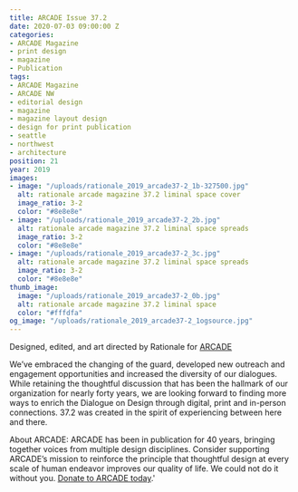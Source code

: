```yaml
---
title: ARCADE Issue 37.2
date: 2020-07-03 09:00:00 Z
categories:
- ARCADE Magazine
- print design
- magazine
- Publication
tags:
- ARCADE Magazine
- ARCADE NW
- editorial design
- magazine
- magazine layout design
- design for print publication
- seattle
- northwest
- architecture
position: 21
year: 2019
images:
- image: "/uploads/rationale_2019_arcade37-2_1b-327500.jpg"
  alt: rationale arcade magazine 37.2 liminal space cover
  image_ratio: 3-2
  color: "#8e8e8e"
- image: "/uploads/rationale_2019_arcade37-2_2b.jpg"
  alt: rationale arcade magazine 37.2 liminal space spreads
  image_ratio: 3-2
  color: "#8e8e8e"
- image: "/uploads/rationale_2019_arcade37-2_3c.jpg"
  alt: rationale arcade magazine 37.2 liminal space spreads
  image_ratio: 3-2
  color: "#8e8e8e"
thumb_image:
  image: "/uploads/rationale_2019_arcade37-2_0b.jpg"
  alt: rationale arcade magazine 37.2 liminal space
  color: "#fffdfa"
og_image: "/uploads/rationale_2019_arcade37-2_1ogsource.jpg"
---
```


Designed, edited, and art directed by Rationale for [ARCADE](https://arcadenw.org/)

We’ve embraced the changing of the guard, developed new outreach and engagement opportunities and increased the diversity of our dialogues. While retaining the thoughtful discussion that has been the hallmark of our organization for nearly forty years, we are looking forward to finding more ways to enrich the Dialogue on Design through digital, print and in-person connections. 37.2 was created in the spirit of experiencing between here and there.

About ARCADE:
ARCADE has been in publication for 40 years, bringing together voices from multiple design disciplines. Consider supporting ARCADE’s mission to reinforce the principle that thoughtful design at every scale of human endeavor improves our quality of life. We could not do it without you. [Donate to ARCADE today](https://arcadenw.org/donate).'